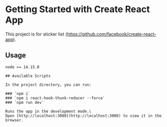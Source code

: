 # Getting Started with Create React App

This project is for sticker list (https://github.com/facebook/create-react-app).

## Usage

```node 
node >= 14.15.0

## Available Scripts

In the project directory, you can run:

### `npm i`
### `npm i react-hook-thunk-reducer --force`
### `npm run dev`

Runs the app in the development mode.\
Open [http://localhost:3000](http://localhost:3000) to view it in the browser.
